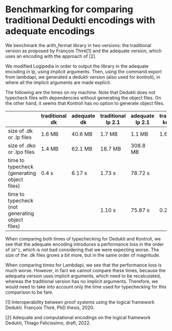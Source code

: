 # Benchmarking for comparing traditional Dedukti encodings with adequate encodings

We benchmark the arith_fermat library in two versions: the traditional version as proposed by François Thiré[1] and the adequate version, which uses an encoding with the approach of [2].

We modified Logipedia in order to output the library in the adequate encoding in lp, using implicit arguments. Then, using the command export from lambdapi, we generated a dedukti version (also used for kontroli), in where all the implicit arguments are made explicit. 

The following are the times on my machine. Note that Dedukti does not typecheck files with dependencies without generating the object files. On the other hand, it seems that Kontroli has no option to generate object files.

|                                                  | traditional dk | adequate dk | traditional lp 2.1 | adequate lp 2.1 | traditional kontroli | adequate kontroli |
|--------------------------------------------------|----------------|-------------|--------------------|-----------------|----------------------|-------------------|
| size of .dk or .lp files                         | 1.6 MB         | 40.6 MB     | 1.7 MB             | 1.1 MB          | 1.6 MB               | 40.6 MB           |
| size of .dko or .lpo files                       | 1.4 MB         | 62.1 MB     | 18.7 MB            | 308.8 MB        |                      |                   |
| time to typecheck  (generating object files)     | 0.4 s          | 6.17 s      | 1.73 s             | 78.72 s         |                      |                   |
| time to typecheck (not  generating object files) |                |             | 1.10 s             | 75.87 s         | 0.25 s               | 3.02 s            |

When comparing both times of typechecking for Dedukti and Kontroli, we see that the adequate encoding introduces a performance loss in the order of `10^1`, which is not bad considering that we were expecting worse. The size of the .dk files grows a bit more, but in the same order of magnitude.

When comparing times for Lambdapi, we see that the performance loss is much worse. However, in fact we cannot compare these times, because the adequeta version uses implicit arguments, which need to be recalculated, whereas the traditional version has no implicit arguments. Therefore, we would need to take into account only the time used for typechecking for this comparison to be fare.

[1] Interoperability between proof systems using the logical framework Dedukti. François Thiré, PhD thesis, 2020.

[2] Adequate and computational encodings on the logical framework Dedukti, Thiago Felicissimo, draft, 2022.
